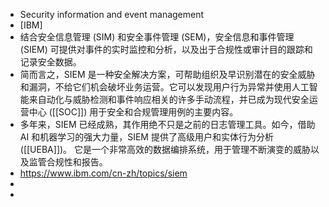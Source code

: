 - Security information and event management
- [IBM]
- 结合安全信息管理 (SIM) 和安全事件管理 (SEM)，安全信息和事件管理 (SIEM) 可提供对事件的实时监控和分析，以及出于合规性或审计目的跟踪和记录安全数据。
- 简而言之，SIEM 是一种安全解决方案，可帮助组织及早识别潜在的安全威胁和漏洞，不给它们机会破坏业务运营。它可以发现用户行为异常并使用人工智能来自动化与威胁检测和事件响应相关的许多手动流程，并已成为现代安全运营中心 ([[SOC]]) 用于安全和合规管理用例的主要内容。
- 多年来，SIEM 已经成熟，其作用绝不只是之前的日志管理工具。如今，借助 AI 和机器学习的强大力量，SIEM 提供了高级用户和实体行为分析 ([[UEBA]])。  它是一个非常高效的数据编排系统，用于管理不断演变的威胁以及监管合规性和报告。
- https://www.ibm.com/cn-zh/topics/siem
-
-